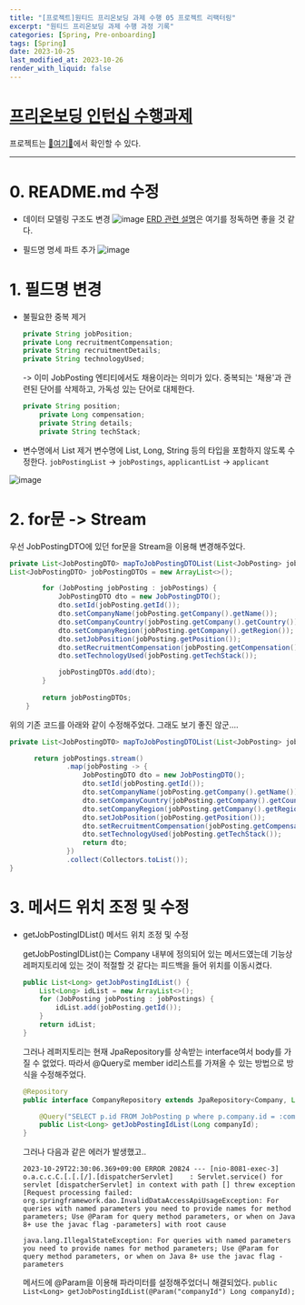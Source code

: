 ```yaml
---
title: "[프로젝트]원티드 프리온보딩 과제 수행 05 프로젝트 리팩터링"
excerpt: "원티드 프리온보딩 과제 수행 과정 기록"
categories: [Spring, Pre-onboarding]
tags: [Spring]
date: 2023-10-25
last_modified_at: 2023-10-26
render_with_liquid: false
---
```

# [프리온보딩 인턴십 수행과제](https://bow-hair-db3.notion.site/1850bca26fda4e0ca1410df270c03409)

프로젝트는 [🚀여기🚀](https://github.com/yeondori/wanted-pre-onboarding-backend)에서 확인할 수 있다.

-------------
# 0. README.md 수정

- 데이터 모델링 구조도 변경
  ![image](https://github.com/yeondori/yeondori.github.io/assets/93027942/f1c10122-0b03-4e16-afe1-c911a4e3611c)
  [ERD 관련 설명](https://inpa.tistory.com/entry/DB-%F0%9F%93%9A-%EB%8D%B0%EC%9D%B4%ED%84%B0-%EB%AA%A8%EB%8D%B8%EB%A7%81-1N-%EA%B4%80%EA%B3%84-%F0%9F%93%88-ERD-%EB%8B%A4%EC%9D%B4%EC%96%B4%EA%B7%B8%EB%9E%A8#erd_entity_relationship_diagram_%EA%B7%B8%EB%A6%AC%EA%B8%B0)은 여기를 정독하면 좋을 것 같다.


- 필드명 명세 파트 추가
  ![image](https://github.com/yeondori/yeondori.github.io/assets/93027942/7e661b6c-6693-4c68-80e0-2dd3d3c94718)


# 1. 필드명 변경 

- 불필요한 중복 제거 
    ```java
    private String jobPosition;
    private Long recruitmentCompensation;
    private String recruitmentDetails;
    private String technologyUsed;
    ```
    -> 이미 JobPosting 엔티티에서도 채용이라는 의미가 있다. 중복되는 '채용'과 관련된 단어를 삭제하고, 가독성 있는 단어로 대체한다. 
    ```java
    private String position;
        private Long compensation;
        private String details;
        private String techStack;
    ```

- 변수명에서 List 제거
  변수명에 List, Long, String 등의 타입을 포함하지 않도록 수정한다.
  `jobPostingList` -> `jobPostings`, `applicantList` -> `applicant`

![image](https://github.com/yeondori/wanted-pre-onboarding-backend/assets/93027942/e0e2220b-ac70-41c3-98e6-548186654279)

# 2. for문 -> Stream

우선 JobPostingDTO에 있던 for문을 Stream을 이용해 변경해주었다.

  ```java
  private List<JobPostingDTO> mapToJobPostingDTOList(List<JobPosting> jobPostings) {
  List<JobPostingDTO> jobPostingDTOs = new ArrayList<>();
  
          for (JobPosting jobPosting : jobPostings) {
              JobPostingDTO dto = new JobPostingDTO();
              dto.setId(jobPosting.getId());
              dto.setCompanyName(jobPosting.getCompany().getName());
              dto.setCompanyCountry(jobPosting.getCompany().getCountry());
              dto.setCompanyRegion(jobPosting.getCompany().getRegion());
              dto.setJobPosition(jobPosting.getPosition());
              dto.setRecruitmentCompensation(jobPosting.getCompensation());
              dto.setTechnologyUsed(jobPosting.getTechStack());
  
              jobPostingDTOs.add(dto);
          }
          
          return jobPostingDTOs;
      }
  ```
  위의 기존 코드를 아래와 같이 수정해주었다. 그래도 보기 좋진 않군.... 
  ```java
  private List<JobPostingDTO> mapToJobPostingDTOList(List<JobPosting> jobPostings) {
  
        return jobPostings.stream()
                .map(jobPosting -> {
                    JobPostingDTO dto = new JobPostingDTO();
                    dto.setId(jobPosting.getId());
                    dto.setCompanyName(jobPosting.getCompany().getName());
                    dto.setCompanyCountry(jobPosting.getCompany().getCountry());
                    dto.setCompanyRegion(jobPosting.getCompany().getRegion());
                    dto.setJobPosition(jobPosting.getPosition());
                    dto.setRecruitmentCompensation(jobPosting.getCompensation());
                    dto.setTechnologyUsed(jobPosting.getTechStack());
                    return dto;
                })
                .collect(Collectors.toList());
  }
  ```
# 3. 메서드 위치 조정 및 수정
- getJobPostingIDList() 메서드 위치 조정 및 수정 

  getJobPostingIDList()는 Company 내부에 정의되어 있는 메서드였는데 기능상 레퍼지토리에 있는 것이 적절할 것 같다는 피드백을 들어 위치를 이동시켰다. 
    ```java
    public List<Long> getJobPostingIdList() {
        List<Long> idList = new ArrayList<>();
        for (JobPosting jobPosting : jobPostings) {
            idList.add(jobPosting.getId());
        }
        return idList;
    }
    ```
  그러나 레퍼지토리는 현재 JpaRepository를 상속받는 interface여서 body를 가질 수 없었다. 
  따라서 @Query로 member id리스트를 가져올 수 있는 방법으로 방식을 수정해주었다.
  ```java
  @Repository
  public interface CompanyRepository extends JpaRepository<Company, Long> {
  
      @Query("SELECT p.id FROM JobPosting p where p.company.id = :companyId")
      public List<Long> getJobPostingIdList(Long companyId);
  }
  ```
  그러나 다음과 같은 에러가 발생했고..
  ```
  2023-10-29T22:30:06.369+09:00 ERROR 20824 --- [nio-8081-exec-3] o.a.c.c.C.[.[.[/].[dispatcherServlet]    : Servlet.service() for servlet [dispatcherServlet] in context with path [] threw exception [Request processing failed: org.springframework.dao.InvalidDataAccessApiUsageException: For queries with named parameters you need to provide names for method parameters; Use @Param for query method parameters, or when on Java 8+ use the javac flag -parameters] with root cause

  java.lang.IllegalStateException: For queries with named parameters you need to provide names for method parameters; Use @Param for query method parameters, or when on Java 8+ use the javac flag -parameters
  ```
  메서드에 @Param을 이용해 파라미터를 설정해주었더니 해결되었다.
  `public List<Long> getJobPostingIdList(@Param("companyId") Long companyId);` 
  
  